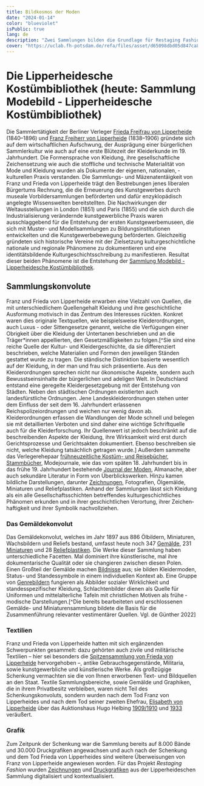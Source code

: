```yaml
---
title: Bildkosmos der Moden 
date: "2024-01-14"
color: "blueviolet"
isPublic: true
lang: de
description: "Zwei Sammlungen bilden die Grundlage für Restaging Fashion: die Gemäldesammlung des Sammlerehepaars Franz und Frieda von Lipperheide aus dem 19. Jahrhundert und die Textilsammlung des Germanischen Nationalmuseums in Nürnberg, die im 19. Die 600 Kunstwerke, die Franz und Frieda von Lipperheide in 30 Jahren mit dem Ziel zusammengetragen haben, die Geschichte der Kleidung zu dokumentieren und zu bewahren, umfassen Gemälde, Miniaturen und eine kleine Anzahl von Reliefbildern. Die Bilder der Lipperheide-Sammlung dienen als visuelle Verweise auf vergangene Mode und traditionelle Kleidung. Das früheste Werk stammt aus dem Jahr 1430, und die Sammlung umfasst vier Jahrhunderte, wobei der Schwerpunkt auf dem 16. und 17. Jahrhundert. Alle Arten von Kleidung sind abgebildet, von fürstlichen Gewändern bis hin zu lokalen Trachten. Das Verlegerehepaar von Lipperheide war der Ansicht, dass Porträts die wahrheitsgetreuesten Darstellungen von Kleidung auf Bildern sind. Daher sind mehr als 500 der 600 Werke Porträts, während Darstellungen von Genre-, historischen oder biblischen Szenen spärlich vorhanden sind."
cover: "https://uclab.fh-potsdam.de/refa/files/asset/d65098dbd05d847ca8bfd01b04677c3d4dcdedf7.png"
---
```

# Die Lipperheidesche Kostümbibliothek (heute: Sammlung Modebild - Lipperheidesche Kostümbibliothek)
Die Sammlertätigkeit der Berliner Verleger [Frieda Freifrau von Lipperheide](item/18762) (1840–1896) und [Franz Freiherr von Lipperheide](item/9364) (1838–1906) gründete sich auf dem wirtschaftlichen Aufschwung, der Ausprägung einer bürgerlichen Sammlerkultur wie auch auf eine erste Blütezeit der Kleiderkunde im 19. Jahrhundert. Die Formensprache von Kleidung, ihre gesellschaftliche Zeichensetzung wie auch die stoffliche und technische ­Materialität von Mode und Kleidung wurden als Dokumente der eigenen, nationalen, ­kulturellen Praxis verstanden. Die Sammlungs- und Mäzenatentäigkeit von Franz und Frieda von Lipperheide trägt den Bestrebungen jenes ­liberalen Bürgertums Rechnung, die die Erneuerung des Kunstgewerbes durch museale Vorbildersammlungen be­förderten und dafür enzyklopädisch angelegte Wissenswelten bereitstellten.
Die Nachwirkungen der Weltausstellungen in London (1851) und Paris (1855) und die sich durch die Industrialisierung verändernde kunstgewerbliche Praxis waren ausschlaggebend für die Entstehung der ersten Kunstgewerbemuseen, die sich mit Muster- und Modellsammlungen zu Bildungsinstitutionen entwickelten und die Kunstgewerbebewegung beförderten. Gleichzeitig gründeten sich historische Vereine mit der Zielsetzung kulturgeschichtliche nationale und regionale Phänomene zu dokumentieren und eine identitätsbildende Kulturgeschichtsschreibung zu manifestieren.
Resultat dieser beiden Phänomene ist die Entstehung der [Sammlung Modebild - Lipperheidesche Kostümbibliothek](https://www.smb.museum/museen-einrichtungen/kunstbibliothek/sammeln-forschen/ueber-die-sammlungen/sammlung-modebild-lipperheidesche-kostuembibliothek/).

## Sammlungskonvolute
Franz und Frieda von Lipperheide erwarben eine Vielzahl von Quellen, die mit unterschiedlichem Quellengehalt Kleidung und ihre geschichtliche Ausformung motivisch in das Zentrum des Interesses rückten. Konkret waren dies originale Textquellen, wie beispielsweise Kleiderordnungen, auch Luxus - oder Sittengesetze genannt, welche die Verfügungen einer Obrigkeit über die Kleidung der Untertanen beschrieben und an die Träger*innen appellierten, den Gesetzmäßigkeiten zu folgen.[^Sie sind eine reiche Quelle der Kultur- und Kleidergeschichte, da sie differenziert beschrieben, welche Materialien und Formen den jeweiligen Ständen gestattet wurde zu tragen. Die ständische Distinktion basierte wesentlich auf der Kleidung, in der man und frau sich präsentierte. Aus den Kleiderordnungen sprechen nicht nur ökonomische Aspekte, sondern auch Bewusstseinsinhalte der bürgerlichen und adeligen Welt. In Deutschland entstand eine geregelte Kleidergesetzgebung mit der Entstehung von Städten. Neben den städtischen Ordnungen existierten auch landesfürstliche Ordnungen. Jene Landeskleiderordnungen stehen unter dem Einfluss der seit dem 16. Jahrhundert erlassenen Reichspolizeiordnungen und weichen nur wenig davon ab. Kleiderordnungen erfassen die Wandlungen der Mode schnell und belegen sie mit detaillierten Verboten und sind daher eine wichtige Schriftquelle auch für die Kleiderforschung. Ihr Quellenwert ist jedoch beschränkt auf die beschreibenden Aspekte der Kleidung, ihre Wirksamkeit wird erst durch Gerichtsprozesse und Gerichtsakten dokumentiert. Ebenso beschreiben sie nicht, welche Kleidung tatsächlich getragen wurde.] Außerdem sammelte das Verlegerehepaar [frühneuzeitliche Kostüm- und Reisebücher](set/45213), [Stammbücher](item/41434), Modejournale, wie das vom späten 18. Jahrhundert bis in das frühe 19. Jahrhundert bestehende [Journal der Moden](item/41998), Almanache, aber auch sekundäre Literatur in Form von Überblickswerken. Hinzu kamen bildliche Darstellungen, darunter [Zeichnungen](item/25341),  Fotografien, Ölgemälde, Miniaturen und Reliefplastiken. 
Anhand der Sammlungen lässt sich Kleidung als ein alle Gesellschaftsschichten betreffendes kulturgeschichtliches Phänomen erkunden und in ihrer geschichtlichen Verortung, ihrer Zeichen­haftigkeit und ihrer Symbolik nachvollziehen.

### Das Gemäldekonvolut
Das Gemäldekonvolut, welches im Jahr 1897 aus 886 Ölbildern, Miniaturen, Wachsbildern und Reliefs bestand, umfasst heute noch 347 [Gemälde](item/9660), 231 [Miniaturen](item/25343) und 28 [Reliefplastiken](item/9661). Die Werke dieser Sammlung haben unterschiedliche Facetten. Mal dominiert ihre künstlerische, mal ihre dokumentarische Qualität oder sie changieren zwischen diesen Polen. Einen Großteil der Gemälde machen [Bildnisse](item/9668) aus; sie bilden Kleidermoden, Status- und Standessymbole in einem individuellen Kontext ab. Eine Gruppe von [Genrebildern](item/9670) fungieren als Abbilder sozialer Wirklichkeit und standesspezifischer Kleidung, Schlachtenbilder dienen als Quelle für Uniformen und mittelalterliche Tafeln mit christlichen Motiven als frühe ­modische Darstellungen.[^Die bereits bearbeiteten und erschlossenen Gemälde- und Miniaturensammlung bildete die Basis für die Zusammenführung relevanter vestimentärer Quellen. Vgl. de Günther 2022]

### Textilien
Franz und Frieda von Lipperheide hatten mit sich ergänzenden Schwerpunkten gesammelt: dazu gehörten auch zivile und militärische Textilien – hier sei besonders die [Spitzensammlung von Frieda von Lipperheide](https://doi.org/10.11588/diglit.20517) hervorgehoben –, antike Gebrauchsgegenstände, Militaria, sowie kunstgewerbliche und künstlerische Werke. Als großzügige Schenkung vermachten sie die von Ihnen erworbenen Text- und Bildquellen an den Staat. Textile Sammlungsbereiche, sowie  Gemälde und Graphiken, die in ihrem Privatbesitz verbleiben, waren nicht Teil des Schenkungskonvoluts, sondern wurden nach dem Tod Franz von Lipperheides und nach dem Tod seiner zweiten Ehefrau, [Elisabeth von Lipperheide](https://d-nb.info/gnd/133653951) über das Auktionshaus Hugo Helbing [1909/1910](item/7802) und [1933](item/6115) veräußert.

### Grafik
Zum Zeitpunk der Schenkung war die Sammlung bereits auf 8.000 Bände und 30.000 Druckgrafiken angewachsen und auch nach der Schenkung und dem Tod Frieda von Lipperheides sind weitere Überweisungen von Franz von Lipperheide angewiesen worden. Für das Projekt *Restaging Fashion* wurden [Zeichnungen](item/25341) und [Druckgrafiken](item/25340) aus der Lipperheideschen Sammlung digitalisiert und kontextualisiert.
